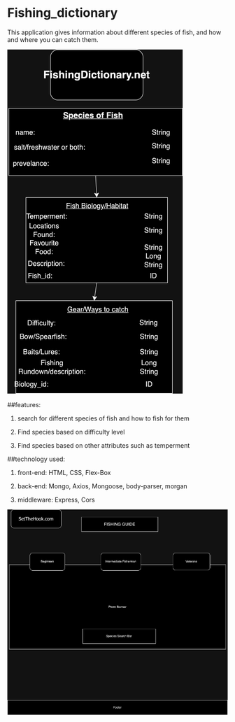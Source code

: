 # Fishing_dictionary
This application gives information about different species of fish, and how and where you can catch them.

![Diagram](newFishDia.drawio.png)

##features:
1. search for different species of fish and how to fish for them


2. Find species based on difficulty level

3. Find species based on other attributes such as temperment

##technology used:
1. front-end: HTML, CSS, Flex-Box

2. back-end: Mongo, Axios, Mongoose, body-parser, morgan

3. middleware: Express, Cors

![Diagram](FishPage.drawio.png)